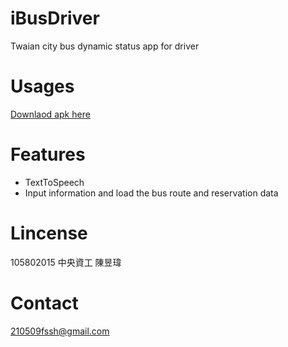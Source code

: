 # iBusDriver
Twaian city bus dynamic status app for driver

# Usages
  [Downlaod apk here](https://drive.google.com/file/d/1yEvdVgIQcGPeIc5Fe4Ij6AWMpOly_vqC/view?usp=sharing "dowload apk")

# Features
  * TextToSpeech
  * Input information and load the bus route and reservation data
# Lincense 
   105802015 中央資工 陳昱瑋
# Contact 
  210509fssh@gmail.com
 
